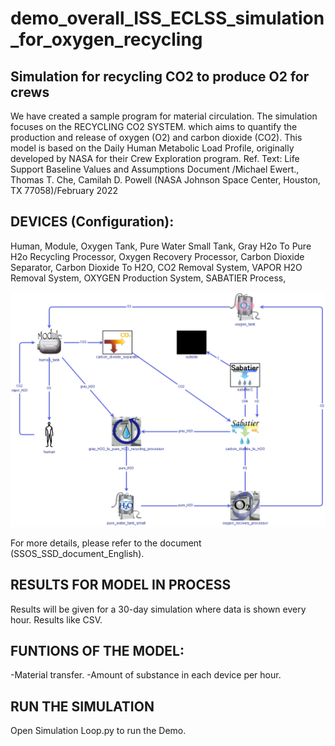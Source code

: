 # demo_overall_ISS_ECLSS_simulation_for_oxygen_recycling
## Simulation for recycling CO2 to produce O2 for crews
We have created a sample program for material circulation. The simulation focuses on the RECYCLING CO2 SYSTEM. which aims to quantify the production and release of oxygen (O2) and carbon dioxide (CO2). This model is based on the Daily Human Metabolic Load Profile, originally developed by NASA for their Crew Exploration program. Ref. Text: Life Support Baseline Values and Assumptions Document /Michael Ewert., Thomas T. Che, Camilah D. Powell (NASA Johnson Space Center, Houston, TX 77058)/February 2022

## DEVICES (Configuration):
Human,
Module,
Oxygen Tank,
Pure Water Small Tank,
Gray H2o To Pure H2o Recycling Processor,
Oxygen Recovery Processor,
Carbon Dioxide Separator,
Carbon Dioxide To H2O,
CO2 Removal System,
VAPOR H2O Removal System,
OXYGEN Production System,
SABATIER Process,

!["Simulation from sicle" ](https://github.com/space-station-os/demo_overall_ISS_ECLSS_simulation_for_oxygen_recycling/blob/main/Figures/image1.png "Simulation for 30 days/results given every hour" )

For more details, please refer to the document (SSOS_SSD_document_English).

## RESULTS FOR MODEL IN PROCESS
Results will be given for a 30-day simulation where data is shown every hour. 
Results like CSV.
## FUNTIONS OF THE MODEL:
  -Material transfer.
  -Amount of substance in each device per hour.

## RUN THE SIMULATION

Open Simulation Loop.py to run the Demo.